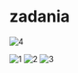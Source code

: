 # zadania

![4](https://user-images.githubusercontent.com/57139182/83631325-9e269a80-a59d-11ea-9b1c-680f99056751.png)


![1](https://user-images.githubusercontent.com/57139182/83630992-0c1e9200-a59d-11ea-84fe-d1986f1fffaa.png)
![2](https://user-images.githubusercontent.com/57139182/83631050-2b1d2400-a59d-11ea-8ccc-1342aa9c5e32.png)
![3](https://user-images.githubusercontent.com/57139182/83631102-45570200-a59d-11ea-9849-54a571e6b903.png)
